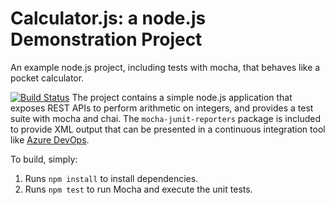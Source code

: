 Calculator.js: a node.js Demonstration Project
==============================================
An example node.js project, including tests with mocha, that behaves like
a pocket calculator.

[![Build Status](https://dev.azure.com/nnjn/Integrating%20External%20Source%20Control%20with%20Azure%20Pipelines/_apis/build/status/nathjohn.calculator?branchName=master)](https://dev.azure.com/nnjn/Integrating%20External%20Source%20Control%20with%20Azure%20Pipelines/_build/latest?definitionId=18&branchName=master)
The project contains a simple node.js application that exposes REST APIs
to perform arithmetic on integers, and provides a test suite with mocha
and chai.  The `mocha-junit-reporters` package is included to provide XML
output that can be presented in a continuous integration tool like
[Azure DevOps](https://azure.com/devops).

To build, simply:

1. Runs `npm install` to install dependencies.
2. Runs `npm test` to run Mocha and execute the unit tests.

